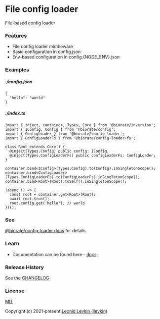 # File config loader

File-based config loader

### Features

- File config loader middleware
- Basic configuration in config.json
- Env-based configuration in config.{NODE_ENV}.json

### Examples

##### ./config.json
```
{
  "hello": "world"
}
```

##### ./index.ts
```
import { inject, container, Types, Core } from '@biorate/inversion';
import { IConfig, Config } from '@biorate/config';
import { ConfigLoader } from '@biorate/config-loader';
import { ConfigLoaderFs } from '@biorate/config-loader-fs';

class Root extends Core() {
  @inject(Types.Config) public config: IConfig;
  @inject(Types.ConfigLoaderFs) public configLoaderFs: ConfigLoader;
}

container.bind<IConfig>(Types.Config).to(Config).inSingletonScope();
container.bind<ConfigLoader>(Types.ConfigLoaderFs).to(ConfigLoaderFs).inSingletonScope();
container.bind<Root>(Root).toSelf().inSingletonScope();

(async () => {
  const root = container.get<Root>(Root);
  await root.$run();
  root.config.get('hello'); // world
})();
```

### See

[@biorate/config-loader docs](https://biorate.github.io/core/modules/config_loader.html) for details

### Learn

- Documentation can be found here - [docs](https://biorate.github.io/core/modules/config_loader_fs.html).

### Release History

See the [CHANGELOG](https://github.com/biorate/core/blob/master/packages/%40biorate/config-loader-fs/CHANGELOG.md)

### License

[MIT](https://github.com/biorate/core/blob/master/packages/%40biorate/config-loader-fs/LICENSE)

Copyright (c) 2021-present [Leonid Levkin (llevkin)](mailto:llevkin@yandex.ru)
